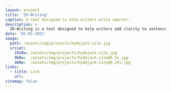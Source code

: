 ```yaml
---
layout: project
title: '2D-Writing'
caption: A tool designed to help writers write smarter.
description: >
  2D-Writing is a tool designed to help writers add clarity to sentences for argumentative writing pieces. It was built with classmates Antoine de Saint German (Ph.D., Mathematics, HKU) and Hidetoshi Tominaga (Master's in Architecture, HKU)
date: '01-01-2021'
image: 
  path: /assets/img/projects/hydejack-site.jpg
  srcset: 
    1920w: /assets/img/projects/hydejack-site.jpg
    960w:  /assets/img/projects/hydejack-site@0,5x.jpg
    480w:  /assets/img/projects/hydejack-site@0,25x.jpg
links:
  - title: Link
    url: 
sitemap: false
---
```


<!-- **hy-drawer** is a touch-enabled drawer component for the modern web. It focuses on providing a fun, natural feel in both the Android and iOS stock browser, while being performant and easy to use. It is the perfect companion for mobile-first web pages and progressive web apps.

> A touch-enabled drawer component for the modern web.
{:.lead}

**hy-drawer** is used by hundreds of sites as part of the [Hydejack] Jekyll theme.

[hydejack]: ../README.md -->

